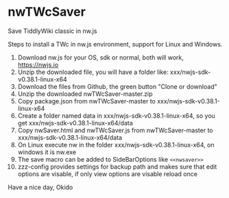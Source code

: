 # nwTWcSaver
Save TiddlyWiki classic in nw.js

Steps to install a TWc in nw.js environment, support for Linux and Windows.

1. Download nw.js for your OS, sdk or normal, both will work, https://nwjs.io 
2. Unzip the downloaded file, you will have a folder like: xxx/nwjs-sdk-v0.38.1-linux-x64 
3. Download the files from Github, the green button "Clone or download"
4. Unzip the downloaded nwTWcSaver-master.zip 
5. Copy package.json from nwTWcSaver-master to xxx/nwjs-sdk-v0.38.1-linux-x64
6. Create a folder named data in xxx/nwjs-sdk-v0.38.1-linux-x64, so you get xxx/nwjs-sdk-v0.38.1-linux-x64/data
7. Copy nwSaver.html and nwTWcSaver.js from nwTWcSaver-master to xxx/nwjs-sdk-v0.38.1-linux-x64/data
8. On Linux execute nw in the folder xxx/nwjs-sdk-v0.38.1-linux-x64, on windows it is nw.exe
9. The save macro can be added to SideBarOptions like ```<<nwsaver>>```
10. zzz-config provides settings for backup path and makes sure that edit options are visable, if only view options are visable reload once


Have a nice day, Okido